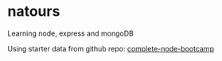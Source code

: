 # natours
Learning node, express and mongoDB

Using starter data from github repo: [complete-node-bootcamp](https://github.com/jonasschmedtmann/complete-node-bootcamp/tree/master/4-natours)